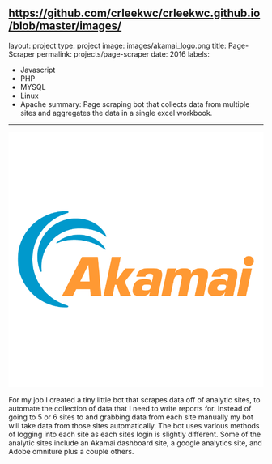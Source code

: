 https://github.com/crleekwc/crleekwc.github.io/blob/master/images/
---
layout: project
type: project
image: images/akamai_logo.png
title: Page-Scraper
permalink: projects/page-scraper
date: 2016
labels:
  - Javascript
  - PHP
  - MYSQL
  - Linux
  - Apache
summary: Page scraping bot that collects data from multiple sites and aggregates the data in a single excel workbook.
---

<img class="ui medium right floated rounded image" src="../images/akamai_logo.png">

For my job I created a tiny little bot that scrapes data off of analytic sites, to automate the collection of data that I need to write reports for. Instead of going to 5 or 6 sites to and grabbing data from each site manually my bot will take data from those sites automatically. The bot uses various methods of logging into each site as each sites login is slightly different. Some of the analytic sites include an Akamai dashboard site, a google analytics site, and Adobe omniture plus a couple others.
